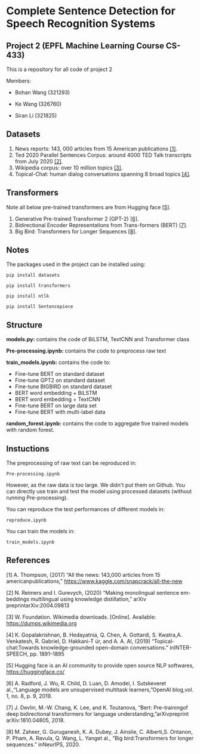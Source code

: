 # Complete Sentence Detection for Speech Recognition Systems

## Project 2 (EPFL Machine Learning Course CS-433)

This is a repository for all code of project 2

Members:

- Bohan Wang (321293)

- Ke Wang (326760)

- Siran Li (321825)

## Datasets 

1. News reports: 143, 000 articles from 15 American publications [[1]](#1).
2. Ted 2020 Parallel Sentences Corpus: around 4000 TED Talk transcripts from July 2020 [[2]](#2).
3. Wikipedia corpus: over 10 million topics [[3]](#3).
4. Topical-Chat: human dialog conversations spanning 8 broad topics [[4]](#4).

## Transformers

Note all below pre-trained transformers are from Hugging face [[5]](#5).

1. Generative Pre-trained Transformer 2 (GPT-2) [[6]](#6).
2. Bidirectional Encoder Representations from Trans-formers (BERT) [[7]](#7).
3. Big Bird: Transformers for Longer Sequences [[8]](#8).

## Notes
The packages used in the project can be installed using:

``pip install datasets``

``pip install transformers``

``pip install ntlk``

``pip install Sentencepiece``

## Structure
**models.py:** contains the code of BiLSTM, TextCNN and Transformer class

**Pre-processing.ipynb:** contains the code to preprocess raw text 

**train_models.ipynb:** contains the code to: 
 - Fine-tune BERT on standard dataset
 - Fine-tune GPT2 on standard dataset
 - Fine-tune BIGBIRD on standard dataset
 - BERT word embedding + BiLSTM
 - BERT word embedding + TextCNN
 - Fine-tune BERT on large data set
 - Fine-tune BERT with multi-label data


**random_forest.ipynb:** contains the code to aggregate five trained models with random forest.

## Instuctions
The preprocessing of raw text can be reproduced in:

``Pre-processing.ipynb``

However, as the raw data is too large. We didn't put them on Github. You can directly use train and test the model using processed datasets (without running Pre-processing).

You can reproduce the test performances of different models in:

``reproduce.ipynb``

You can train the models in:

``train_models.ipynb``


## References
<a id="1">[1]</a> 
A.   Thompson, (2017)
“All   the   news:   143,000   articles   from   15   americanpublications,”
https://www.kaggle.com/snapcrack/all-the-new

<a id="2">[2]</a> 
N.   Reimers   and   I.   Gurevych, (2020)
“Making   monolingual   sentence   em-beddings   multilingual   using   knowledge   distillation,” arXiv   preprintarXiv:2004.09813

<a id="3">[3]</a> 
W.   Foundation.   Wikimedia   downloads.
[Online].   Available:   https://dumps.wikimedia.org

<a id="4">[4]</a> 
K.  Gopalakrishnan,  B.  Hedayatnia,  Q.  Chen,  A.  Gottardi,  S.  Kwatra,A. Venkatesh, R. Gabriel, D. Hakkani-T ̈ur, and A. A. AI, (2019)
“Topical-chat:Towards  knowledge-grounded  open-domain  conversations.”  inINTER-SPEECH, pp. 1891–1895

<a id="5">[5]</a> 
Hugging face is an AI community to provide open source NLP softwares, https://huggingface.co/

<a id="6">[6]</a> 
A. Radford, J. Wu, R. Child, D. Luan, D. Amodei, I. Sutskeveret al.,“Language  models  are  unsupervised  multitask  learners,”OpenAI  blog,vol. 1, no. 8, p. 9, 2019.

<a id="7">[7]</a> 
J. Devlin, M.-W. Chang, K. Lee, and K. Toutanova, “Bert: Pre-trainingof  deep  bidirectional  transformers  for  language  understanding,”arXivpreprint arXiv:1810.04805, 2018.

<a id="8">[8]</a> 
M.   Zaheer,   G.   Guruganesh,   K.   A.   Dubey,   J.   Ainslie,   C.   Alberti,S.  Ontanon,  P.  Pham,  A.  Ravula,  Q.  Wang,  L.  Yanget  al.,  “Big  bird:Transformers for longer sequences.” inNeurIPS, 2020.



